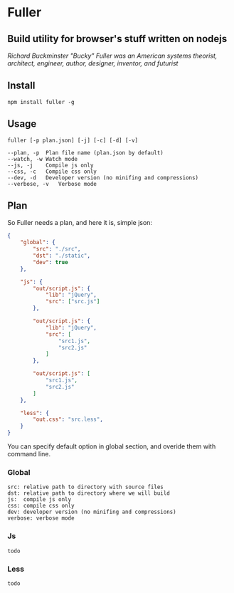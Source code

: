# Fuller #
## Build utility for browser's stuff written on nodejs ##

_Richard Buckminster "Bucky" Fuller was an American systems theorist, architect, engineer, author, designer, inventor, and futurist_

## Install ##
    npm install fuller -g

## Usage ##
    fuller [-p plan.json] [-j] [-c] [-d] [-v]

```
--plan, -p  Plan file name (plan.json by default)
--watch, -w Watch mode
--js, -j    Compile js only
--css, -c   Compile css only
--dev, -d   Developer version (no minifing and compressions)
--verbose, -v   Verbose mode
```
## Plan ##
So Fuller needs a plan, and here it is, simple json:
```json
{
    "global": {
        "src": "./src",
        "dst": "./static",
        "dev": true
    },

    "js": {
        "out/script.js": {
            "lib": "jQuery",
            "src": ["src.js"]
        },

        "out/script.js": {
            "lib": "jQuery",
            "src": [
                "src1.js",
                "src2.js"
            ]
        },

        "out/script.js": [
            "src1.js",
            "src2.js"
        ]
    },

    "less": {
        "out.css": "src.less",
    }
}
```
You can specify default option in global section, and overide them with command line.

### Global ###
    src: relative path to directory with source files
    dst: relative path to directory where we will build
    js:  compile js only
    css: compile css only
    dev: developer version (no minifing and compressions)
    verbose: verbose mode

### Js ###
    todo

### Less ###
    todo

